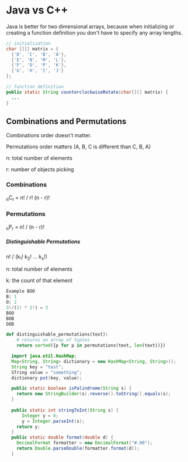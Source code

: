 
# Java vs C++


Java is better for two dimensional arrays, because when initializing or creating a function definition you don't have to specify any array lengths.

```Java
// initialization 
char [][] matrix = {
  {'D', 'C', 'B', 'A'},
  {'E', 'N', 'M', 'L'},
  {'F', 'O', 'P', 'K'},
  {'G', 'H', 'I', 'J'}
};

// function definition
public static String counterclockwiseRotate(char[][] matrix) {
  ...
}
```

## Combinations and Permutations

Combinations order doesn't matter.

Permutations order matters (A, B, C is different than C, B, A)

n: total number of elements

r: number of objects picking

### Combinations
<sub>n</sub>C<sub>r</sub> = n! / r! (n - r)!

### Permutations
<sub>n</sub>P<sub>r</sub> = n! / (n - r)!

##### Distinguishable Permutations

n! / (k<sub>1</sub>! k<sub>2</sub>! ... k<sub>x</sub>!)

n: total number of elements

k: the count of that element

```Python
Example BOO
B: 1
O: 2
3!/(1! * 2!) = 3
BOO
BOB
OOB

def distinguishable_permutations(text):
    # returns an array of tuples
    return sorted({p for p in permutations(text, len(text))})
```
```Java 
  import java.util.HashMap;
  Map<String, String> dictionary = new HashMap<String, String>();
  String key = "test";
  STring value = "something";
  dictionary.put(key, value);

  public static boolean isPalindrome(String s) {
    return new StringBuilder(s).reverse().toString().equals(s);
  } 
  
  public static int stringToInt(String s) {
	  Integer y = 0;
	  y = Integer.parseInt(s);
    return y;
  }
  public static double format(double d) {
    DecimalFormat formatter = new DecimalFormat("#.00");
    return Double.parseDouble(formatter.format(d));
  }
```
